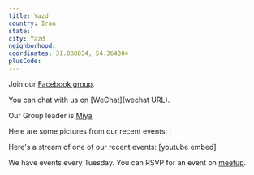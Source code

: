 ```yaml
---
title: Yazd
country: Iran
state: 
city: Yazd
neighborhood: 
coordinates: 31.888834, 54.364304
plusCode:
---
```

Join our [Facebook group](https://www.facebook.com/groups/233850910333640).

You can chat with us on [WeChat](wechat URL).

Our Group leader is [Miya](freecodecamp.org/miya)

Here are some pictures from our recent events:
![]().

Here's a stream of one of our recent events:
[youtube embed]

We have events every Tuesday. You can RSVP for an event on [meetup](meetupurl).

